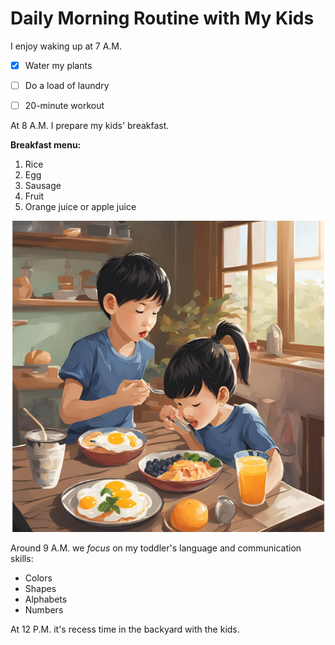 # Daily Morning Routine with My Kids

I enjoy waking up at 7 A.M. 

- [x] Water my plants
- [ ] Do a load of laundry
- [ ] 20-minute workout


At 8 A.M. I prepare my kids' breakfast.

**Breakfast menu:**

1. Rice
2. Egg
3. Sausage
4. Fruit
5. Orange juice or apple juice

![kids eating breakfast](https://github.com/panhia-thao/JavaScript.md/blob/main/img/kids.png)

Around 9 A.M. we *focus* on my toddler's language and communication skills:

- Colors
- Shapes
- Alphabets
- Numbers

At 12 P.M. it's recess time in the backyard with the kids.
